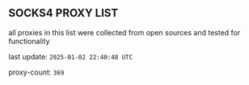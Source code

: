 ## SOCKS4 PROXY LIST

all proxies in this list were collected from open sources and tested for functionality

last update: `2025-01-02 22:40:48 UTC`

proxy-count: `369`
